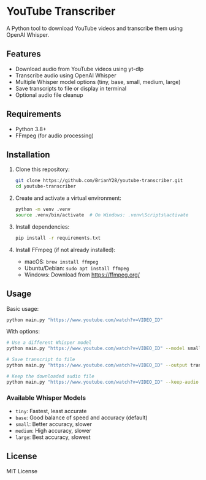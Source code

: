 # YouTube Transcriber

A Python tool to download YouTube videos and transcribe them using OpenAI Whisper.

## Features

- Download audio from YouTube videos using yt-dlp
- Transcribe audio using OpenAI Whisper
- Multiple Whisper model options (tiny, base, small, medium, large)
- Save transcripts to file or display in terminal
- Optional audio file cleanup

## Requirements

- Python 3.8+
- FFmpeg (for audio processing)

## Installation

1. Clone this repository:
   ```bash
   git clone https://github.com/BrianY28/youtube-transcriber.git
   cd youtube-transcriber
   ```

2. Create and activate a virtual environment:
   ```bash
   python -m venv .venv
   source .venv/bin/activate  # On Windows: .venv\Scripts\activate
   ```

3. Install dependencies:
   ```bash
   pip install -r requirements.txt
   ```

4. Install FFmpeg (if not already installed):
   - macOS: `brew install ffmpeg`
   - Ubuntu/Debian: `sudo apt install ffmpeg`
   - Windows: Download from https://ffmpeg.org/

## Usage

Basic usage:
```bash
python main.py "https://www.youtube.com/watch?v=VIDEO_ID"
```

With options:
```bash
# Use a different Whisper model
python main.py "https://www.youtube.com/watch?v=VIDEO_ID" --model small

# Save transcript to file
python main.py "https://www.youtube.com/watch?v=VIDEO_ID" --output transcript.txt

# Keep the downloaded audio file
python main.py "https://www.youtube.com/watch?v=VIDEO_ID" --keep-audio
```

### Available Whisper Models

- `tiny`: Fastest, least accurate
- `base`: Good balance of speed and accuracy (default)
- `small`: Better accuracy, slower
- `medium`: High accuracy, slower
- `large`: Best accuracy, slowest

## License

MIT License

